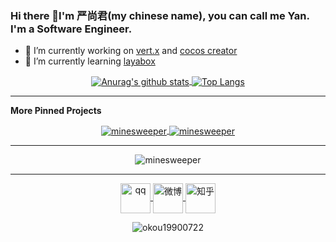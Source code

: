 ### Hi there 👋I'm 严尚君(my chinese name), you can call me Yan. I'm a Software Engineer.

- 🔭 I’m currently working on [vert.x](https://github.com/eclipse-vertx/vert.x) and [cocos creator](https://github.com/cocos-creator/engine)
- 🌱 I’m currently learning [layabox](https://github.com/layabox/LayaAir)

<p align="center">
<a href="https://github.com/anuraghazra/github-readme-stats">
  <picture>
    <source media="(prefers-color-scheme: dark)" srcset="https://github-readme-stats.vercel.app/api?username=okou19900722&show_icons=true&line_height=40&theme=transparent">
    <source media="(prefers-color-scheme: light)" srcset="https://github-readme-stats.vercel.app/api?username=okou19900722&show_icons=true&line_height=40&theme=default">
    <img  align="center" alt="Anurag's github stats" src="https://github-readme-stats.vercel.app/api?username=okou19900722&show_icons=true&line_height=40&theme=default">
  </picture>
</a>
<a href="https://github.com/anuraghazra/github-readme-stats">
  <picture>
    <source media="(prefers-color-scheme: dark)" srcset="https://github-readme-stats.vercel.app/api/top-langs/?username=okou19900722&hide=html,css&theme=transparent">
    <source media="(prefers-color-scheme: light)" srcset="https://github-readme-stats.vercel.app/api/top-langs/?username=okou19900722&hide=html,css&theme=default">
    <img  align="center" alt="Top Langs" src="https://github-readme-stats.vercel.app/api/top-langs/?username=okou19900722&hide=html,css&theme=default">
  </picture>
</a>

</p>

<hr>

**More Pinned Projects**
<!--
[![ReadMe Card](https://github-readme-stats.vercel.app/api/pin/?username=okou19900722&repo=lippen-network-tool)](https://github.com/okou19900722/lippen-network-tool)
[![ReadMe Card](https://github-readme-stats.vercel.app/api/pin/?username=okou19900722&repo=minesweeper)](https://github.com/okou19900722/minesweeper)
-->

<!--
[![ReadMe Card](https://8zqkewwfb2.execute-api.us-east-1.amazonaws.com/prod/api/pin/?username=okou19900722&repo=lippen-network-tool)](https://github.com/okou19900722/lippen-network-tool)
[![ReadMe Card](https://8zqkewwfb2.execute-api.us-east-1.amazonaws.com/prod/api/pin/?username=okou19900722&repo=minesweeper)](https://github.com/okou19900722/minesweeper)
-->

<p align="center">
  <a href="https://github.com/okou19900722/minesweeper">
    <picture>
      <source media="(prefers-color-scheme: dark)" srcset="https://github-readme-stats.vercel.app/api/pin/?username=okou19900722&repo=minesweeper&theme=transparent">
      <source media="(prefers-color-scheme: light)" srcset="https://github-readme-stats.vercel.app/api/pin/?username=okou19900722&repo=minesweeper&theme=default">
      <img  align="center" alt="minesweeper" src="https://github-readme-stats.vercel.app/api/pin/?username=okou19900722&repo=minesweeper&theme=default">
    </picture>
  </a>
  <a href="https://github.com/okou19900722/lippen-network-tool">
    <picture>
      <source media="(prefers-color-scheme: dark)" srcset="https://github-readme-stats.vercel.app/api/pin/?username=okou19900722&repo=lippen-network-tool&theme=transparent">
      <source media="(prefers-color-scheme: light)" srcset="https://github-readme-stats.vercel.app/api/pin/?username=okou19900722&repo=lippen-network-tool&theme=default">
      <img  align="center" alt="minesweeper" src="https://github-readme-stats.vercel.app/api/pin/?username=okou19900722&repo=lippen-network-tool&theme=default">
    </picture>
  </a>
</p>

<hr>
<p align="center">
  <picture>
    <source media="(prefers-color-scheme: dark)" srcset="http://github-readme-streak-stats.herokuapp.com?user=okou19900722&background=0D1117&ring=58A6FF&sideNums=58A6FF&currStreakLabel=C9D1D9&border=21262D&stroke=21262D&fire=58A6FF&sideLabels=C9D1D9&dates=8B949E&currStreakNum=58A6FF">
    <source media="(prefers-color-scheme: light)" srcset="http://github-readme-streak-stats.herokuapp.com?user=okou19900722&background=FFFFFF&ring=0969DA&sideNums=0969DA&currStreakLabel=57606A&border=D8DEE4&stroke=D8DEE4&fire=0969DA&sideLabels=57606A&dates=A4AAAF&currStreakNum=0969DA">
    <img  align="center" alt="minesweeper" src="http://github-readme-streak-stats.herokuapp.com?user=okou19900722&background=FFFFFF&ring=0969DA&sideNums=0969DA&currStreakLabel=57606A&border=D8DEE4&stroke=D8DEE4&fire=0969DA&sideLabels=57606A&dates=A4AAAF&currStreakNum=0969DA">
  </picture>
</p>
<hr>

<p align="center">
  <a href="http://wpa.qq.com/msgrd?v=3&uin=512058895&site=qq&menu=yes" target="blank">
    <img align="center" src="https://img.icons8.com/color/1x/qq.png" alt="qq" height="48" width="48" />
  </a>
  <a href="http://weibo.com/512058895" target="blank">
    <img align="center" src="https://img.icons8.com/color/1x/weibo.png" alt="微博" height="48" width="48" />
  </a>
  <a href="https://www.zhihu.com/people/lan-yan-chen-yu" target="blank">
    <img align="center" src="http://gdown.baidu.com/img/0/512_512/360b728ac1cfbbe6863ada370fab85a5.png" alt="知乎" height="48" width="48" />
  </a>
</p>
<p align="center"> <img src="https://komarev.com/ghpvc/?username=okou19900722" alt="okou19900722" /> </p>
<!--
**okou19900722/okou19900722** is a ✨ _special_ ✨ repository because its `README.md` (this file) appears on your GitHub profile.

Here are some ideas to get you started:

- 🔭 I’m currently working on ...
- 🌱 I’m currently learning ...
- 👯 I’m looking to collaborate on ...
- 🤔 I’m looking for help with ...
- 💬 Ask me about ...
- 📫 How to reach me: ...
- 😄 Pronouns: ...
- ⚡ Fun fact: ...
-->
